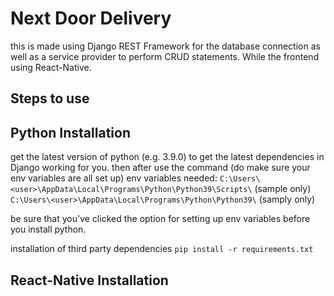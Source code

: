 # Next Door Delivery

this is made using Django REST Framework for the database connection as well as a service provider to perform CRUD statements. While the frontend using React-Native.

## Steps to use

## Python Installation
get the latest version of python (e.g. 3.9.0) to get the latest dependencies in Django working for you. then after use the command (do make sure your env variables are all set up)
env variables needed:
`C:\Users\<user>\AppData\Local\Programs\Python\Python39\Scripts\` (sample only)
`C:\Users\<user>\AppData\Local\Programs\Python\Python39\` (samply only)

be sure that you've clicked the option for setting up env variables before you install python.

installation of third party dependencies
` pip install -r requirements.txt `

## React-Native Installation
